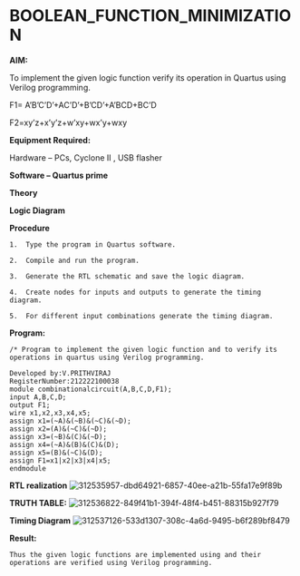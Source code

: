# BOOLEAN_FUNCTION_MINIMIZATION

**AIM:**

To implement the given logic function verify its operation in Quartus using Verilog programming.

F1= A’B’C’D’+AC’D’+B’CD’+A’BCD+BC’D 

F2=xy’z+x’y’z+w’xy+wx’y+wxy

**Equipment Required:**

Hardware – PCs, Cyclone II , USB flasher

**Software – Quartus prime**

**Theory**

**Logic Diagram**

**Procedure**
```
1.	Type the program in Quartus software.

2.	Compile and run the program.

3.	Generate the RTL schematic and save the logic diagram.

4.	Create nodes for inputs and outputs to generate the timing diagram.

5.	For different input combinations generate the timing diagram.

```
**Program:**
```
/* Program to implement the given logic function and to verify its operations in quartus using Verilog programming. 

Developed by:V.PRITHVIRAJ 
RegisterNumber:212222100038
module combinationalcircuit(A,B,C,D,F1);
input A,B,C,D;
output F1;
wire x1,x2,x3,x4,x5;
assign x1=(~A)&(~B)&(~C)&(~D);
assign x2=(A)&(~C)&(~D);
assign x3=(~B)&(C)&(~D);
assign x4=(~A)&(B)&(C)&(D);
assign x5=(B)&(~C)&(D);
assign F1=x1|x2|x3|x4|x5;
endmodule
```

**RTL realization**
![312535957-dbd64921-6857-40ee-a21b-55fa17e9f89b](https://github.com/prithviraj5703/BOOLEAN_FUNCTION_MINIMIZATION/assets/121418418/a1e6c64e-b4ad-4203-b8cc-2cf7a7bc7ba4)

**TRUTH TABLE:**
![312536822-849f41b1-394f-48f4-b451-88315b927f79](https://github.com/prithviraj5703/BOOLEAN_FUNCTION_MINIMIZATION/assets/121418418/b6099408-9ab8-4d74-ac20-cd00030618d6)

**Timing Diagram**
![312537126-533d1307-308c-4a6d-9495-b6f289bf8479](https://github.com/prithviraj5703/BOOLEAN_FUNCTION_MINIMIZATION/assets/121418418/1ca4ba7d-c922-4e7f-a936-ef9d5ba37c36)

**Result:**
```
Thus the given logic functions are implemented using and their operations are verified using Verilog programming.

